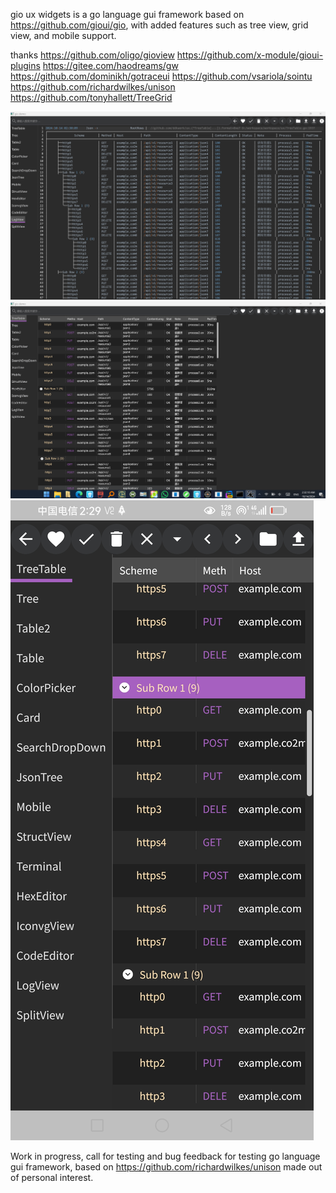 gio ux widgets is a go language gui framework based on https://github.com/gioui/gio, with added features such as tree view, grid view, and mobile support.

thanks
https://github.com/oligo/gioview
https://github.com/x-module/gioui-plugins
https://gitee.com/haodreams/gw
https://github.com/dominikh/gotraceui
https://github.com/vsariola/sointu
https://github.com/richardwilkes/unison
https://github.com/tonyhallett/TreeGrid

![demo](demo/tui.png)
![demo](demo/treeGrid.png)
![demo](demo/mobile.jpg)

Work in progress, call for testing and bug feedback for testing go language gui framework, based on https://github.com/richardwilkes/unison
 made out of personal interest.

